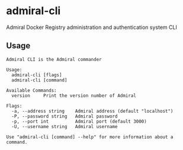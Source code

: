 # admiral-cli

Admiral Docker Registry administration and authentication system CLI

## Usage

```
Admiral CLI is the Admiral commander

Usage:
  admiral-cli [flags]
  admiral-cli [command]

Available Commands:
  version     Print the version number of Admiral

Flags:
  -a, --address string    Admiral address (default "localhost")
  -P, --password string   Admiral password
  -p, --port int          Admiral port (default 3000)
  -U, --username string   Admiral username

Use "admiral-cli [command] --help" for more information about a command.
```
